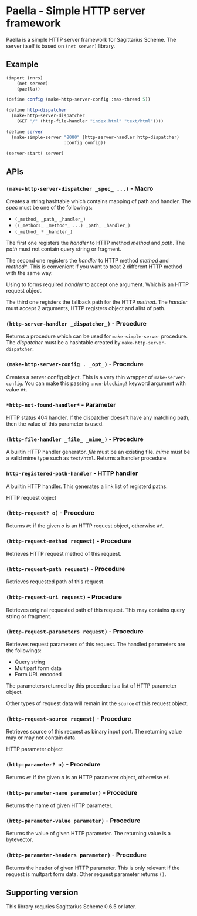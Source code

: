 Paella - Simple HTTP server framework
=====================================

Paella is a simple HTTP server framework for Sagittarius Scheme. The
server itself is based on `(net server)` library.


Example
-------

```scheme
(import (rnrs)
	(net server)
	(paella))

(define config (make-http-server-config :max-thread 5))

(define http-dispatcher
  (make-http-server-dispatcher
    (GET "/" (http-file-handler "index.html" "text/html"))))

(define server 
  (make-simple-server "8080" (http-server-handler http-dispatcher)
                      :config config))

(server-start! server)
```

APIs
----

### `(make-http-server-dispatcher _spec_ ...)` - Macro
Creates a string hashtable which contains mapping of path and handler.
The _spec_ must be one of the followings:

- `(_method_ _path_ _handler_)`
- `((_method1_ _method*_ ...) _path_ _handler_)`
- `(_method_ * _handler_)`

The first one registers the _handler_ to HTTP method _method_ and _path_. The
_path_ must not contain query string or fragment.

The second one registers the _handler_ to HTTP method _method_ and _method*_.
This is convenient if you want to treat 2 different HTTP method with the
same way.

Using to forms required _handler_ to accept one argument. Which is an
HTTP request object.

The third one registers the fallback path for the HTTP _method_. The
_handler_ must accept 2 arguments, HTTP registers object and alist of
path.


### `(http-server-handler _dispatcher_)` - Procedure

Returns a procedure which can be used for `make-simple-server` procedure.
The _dispatcher_ must be a hashtable created by `make-http-server-dispatcher`.

### `(make-http-server-config . _opt_)` - Procedure

Creates a server config object. This is a very thin wrapper of
`make-server-config`. You can make this passing `:non-blocking?` keyword
argument with value `#t`.


### `*http-not-found-handler*` - Parameter

HTTP status 404 handler. If the dispatcher doesn't have any matching
path, then the value of this parameter is used.

### `(http-file-handler _file_ _mime_)` - Procedure

A builtin HTTP handler generator. _file_ must be an existing file.
_mime_ must be a valid mime type such as `text/html`. Returns a 
handler procedure.

### `http-registered-path-handler` - HTTP handler

A builtin HTTP handler. This generates a link list of registerd paths.


HTTP request object

### `(http-request? o)` - Procedure

Returns `#t` if the given _o_ is an HTTP request object, otherwise `#f`.

### `(http-request-method request)` - Procedure

Retrieves HTTP request method of this request.

### `(http-request-path request)` - Procedure

Retrieves requested path of this request.

### `(http-request-uri request)` - Procedure

Retrieves original requested path of this request. This may contains
query string or fragment.

### `(http-request-parameters request)` - Procedure

Retrieves request parameters of this request. The handled parameters are
the followings:

- Query string
- Multipart form data
- Form URL encoded

The parameters returned by this procedure is a list of HTTP parameter
object.

Other types of request data will remain int the `source` of this request
object.

### `(http-request-source request)` - Procedure

Retrieves source of this request as binary input port. The returning
value may or may not contain data.


HTTP parameter object

### `(http-parameter? o)` - Procedure

Returns `#t` if the given _o_ is an HTTP parameter object, otherwise `#f`.

### `(http-parameter-name parameter)` - Procedure

Returns the name of given HTTP parameter.

### `(http-parameter-value parameter)` - Procedure

Returns the value of given HTTP parameter. The returning value is a bytevector.

### `(http-parameter-headers parameter)` - Procedure

Returns the header of given HTTP parameter. This is only relevant if the
request is multpart form data. Other request parameter returns `()`.


Supporting version
------------------

This library requries Sagittarius Scheme 0.6.5 or later.
